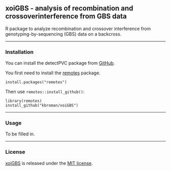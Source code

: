 ## xoiGBS - analysis of recombination and crossoverinterference from GBS data

R package to analyze recombination and crossover interference
from genotyping-by-sequencing (GBS) data on a backcross.

---

### Installation

You can install the detectPVC package from
[GitHub](https://github.com/kbroman/xoiGBS).

You first need to install the
[remotes](https://remotes.r-lib.org) package.

```{r}
install.packages("remotes")
```

Then use `remotes::install_github()`:

```{r}
library(remotes)
install_github("kbroman/xoiGBS")
```

---

### Usage

To be filled in.


---

### License

[xoiGBS](https://github.com/kbroman/xoiGBS) is released under the
[MIT license](LICENSE.md).
